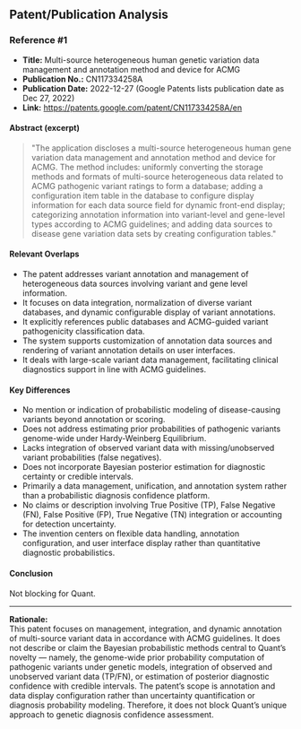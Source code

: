 ## Patent/Publication Analysis

### Reference #1

- **Title:** Multi-source heterogeneous human genetic variation data management and annotation method and device for ACMG
- **Publication No.:** CN117334258A
- **Publication Date:** 2022-12-27 (Google Patents lists publication date as Dec 27, 2022)
- **Link:** https://patents.google.com/patent/CN117334258A/en

#### Abstract (excerpt)

> "The application discloses a multi-source heterogeneous human gene variation data management and annotation method and device for ACMG. The method includes: uniformly converting the storage methods and formats of multi-source heterogeneous data related to ACMG pathogenic variant ratings to form a database; adding a configuration item table in the database to configure display information for each data source field for dynamic front-end display; categorizing annotation information into variant-level and gene-level types according to ACMG guidelines; and adding data sources to disease gene variation data sets by creating configuration tables."

#### Relevant Overlaps

- The patent addresses variant annotation and management of heterogeneous data sources involving variant and gene level information.
- It focuses on data integration, normalization of diverse variant databases, and dynamic configurable display of variant annotations.
- It explicitly references public databases and ACMG-guided variant pathogenicity classification data.
- The system supports customization of annotation data sources and rendering of variant annotation details on user interfaces.
- It deals with large-scale variant data management, facilitating clinical diagnostics support in line with ACMG guidelines.

#### Key Differences

- No mention or indication of probabilistic modeling of disease-causing variants beyond annotation or scoring.
- Does not address estimating prior probabilities of pathogenic variants genome-wide under Hardy-Weinberg Equilibrium.
- Lacks integration of observed variant data with missing/unobserved variant probabilities (false negatives).
- Does not incorporate Bayesian posterior estimation for diagnostic certainty or credible intervals.
- Primarily a data management, unification, and annotation system rather than a probabilistic diagnosis confidence platform.
- No claims or description involving True Positive (TP), False Negative (FN), False Positive (FP), True Negative (TN) integration or accounting for detection uncertainty.
- The invention centers on flexible data handling, annotation configuration, and user interface display rather than quantitative diagnostic probabilistics.

#### Conclusion

Not blocking for Quant.

---

**Rationale:**  
This patent focuses on management, integration, and dynamic annotation of multi-source variant data in accordance with ACMG guidelines. It does not describe or claim the Bayesian probabilistic methods central to Quant’s novelty — namely, the genome-wide prior probability computation of pathogenic variants under genetic models, integration of observed and unobserved variant data (TP/FN), or estimation of posterior diagnostic confidence with credible intervals. The patent’s scope is annotation and data display configuration rather than uncertainty quantification or diagnosis probability modeling. Therefore, it does not block Quant’s unique approach to genetic diagnosis confidence assessment.
